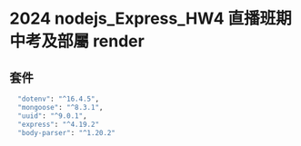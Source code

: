 # 2024 nodejs_Express_HW4 直播班期中考及部屬 render

## 套件

```sh
  "dotenv": "^16.4.5",
  "mongoose": "^8.3.1",
  "uuid": "^9.0.1",
  "express": "^4.19.2"
  "body-parser": "^1.20.2"
```
